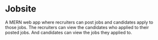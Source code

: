 # Jobsite
A MERN web app where recruiters can post jobs and candidates apply to those jobs. The recruiters can view the candidates who applied to their posted jobs. And candidates can view the jobs they applied to. 
